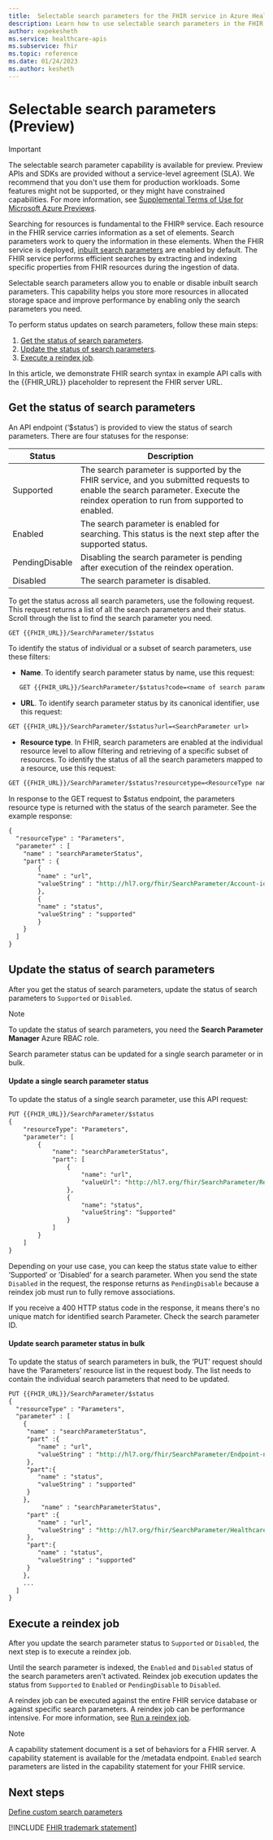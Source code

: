 ```yaml
---
title:  Selectable search parameters for the FHIR service in Azure Health Data Services
description: Learn how to use selectable search parameters in the FHIR service of Azure Health Data Services to customize and optimize your searches on FHIR resources. Save storage space and improve performance by enabling only the search parameters you need.
author: expekesheth
ms.service: healthcare-apis
ms.subservice: fhir
ms.topic: reference
ms.date: 01/24/2023
ms.author: kesheth
---
```


# Selectable search parameters (Preview)

> [!IMPORTANT]
> The selectable search parameter capability is available for preview. Preview APIs and SDKs are provided without a service-level agreement (SLA). We recommend that you don't use them for production workloads. Some features might not be supported, or they might have constrained capabilities. For more information, see [Supplemental Terms of Use for Microsoft Azure Previews](https://azure.microsoft.com/support/legal/preview-supplemental-terms/).

Searching for resources is fundamental to the FHIR&reg; service. Each resource in the FHIR service carries information as a set of elements. Search parameters work to query the information in these elements. When the FHIR service is deployed, [inbuilt search parameters](https://www.hl7.org/fhir/searchparameter-registry.html) are enabled by default. The FHIR service performs efficient searches by extracting and indexing specific properties from FHIR resources during the ingestion of data. 

Selectable search parameters allow you to enable or disable inbuilt search parameters. This capability helps you store more resources in allocated storage space and improve performance by enabling only the search parameters you need.

To perform status updates on search parameters, follow these main steps:

1. [Get the status of search parameters](#get-the-status-of-search-parameters).
1. [Update the status of search parameters](#update-the-status-of-search-parameters).
1. [Execute a reindex job](#execute-a-reindex-job).

In this article, we demonstrate FHIR search syntax in example API calls with the {{FHIR_URL}} placeholder to represent the FHIR server URL. 

## Get the status of search parameters
An API endpoint (‘$status’) is provided to view the status of search parameters. There are four statuses for the response: 

| Status | Description |
| --- | --- |
| Supported | The search parameter is supported by the FHIR service, and you submitted requests to enable the search parameter. Execute the reindex operation to run from supported to enabled. |
| Enabled | The search parameter is enabled for searching. This status is the next step after the supported status. |
| PendingDisable | Disabling the search parameter is pending after execution of the reindex operation. |
| Disabled | The search parameter is disabled. |

To get the status across all search parameters, use the following request. This request returns a list of all the search parameters and their status. Scroll through the list to find the search parameter you need.
```rest
GET {{FHIR_URL}}/SearchParameter/$status
```

To identify the status of individual or a subset of search parameters, use these filters:
* **Name**. To identify search parameter status by name, use this request:
```rest
   GET {{FHIR_URL}}/SearchParameter/$status?code=<name of search parameter/ sub string>
```
* **URL**. To identify search parameter status by its canonical identifier, use this request:
```rest
GET {{FHIR_URL}}/SearchParameter/$status?url=<SearchParameter url>
``` 
* **Resource type**. In FHIR, search parameters are enabled at the individual resource level to allow filtering and retrieving of a specific subset of resources. To identify the status of all the search parameters mapped to a resource, use this request:
```rest
GET {{FHIR_URL}}/SearchParameter/$status?resourcetype=<ResourceType name>
```

In response to the GET request to $status endpoint, the parameters resource type is returned with the status of the search parameter. See the example response:
```rest
{
  "resourceType" : "Parameters",
  "parameter" : [
    "name" : "searchParameterStatus",
    "part" : {
        {
        "name" : "url",
        "valueString" : "http://hl7.org/fhir/SearchParameter/Account-identifier"
        },
        {
        "name" : "status",
        "valueString" : "supported"
        }
    }
  ]
}
```

## Update the status of search parameters

After you get the status of search parameters, update the status of search parameters to `Supported` or `Disabled`.

> [!NOTE]
> To update the status of search parameters, you need the **Search Parameter Manager** Azure RBAC role.

Search parameter status can be updated for a single search parameter or in bulk.

#### Update a single search parameter status

To update the status of a single search parameter, use this API request: 

```rest
PUT {{FHIR_URL}}/SearchParameter/$status
{
    "resourceType": "Parameters",
    "parameter": [
        {
            "name": "searchParameterStatus",
            "part": [
                {
                    "name": "url",
                    "valueUrl": "http://hl7.org/fhir/SearchParameter/Resource-test-id"
                },
                {
                    "name": "status",
                    "valueString": "Supported"
                }
            ]
        }
    ]
}
```

Depending on your use case, you can keep the status state value to either ‘Supported’ or ’Disabled’ for a search parameter. When you send the state `Disabled` in the request, the response returns as `PendingDisable` because a reindex job must run to fully remove associations.

If you receive a 400 HTTP status code in the response, it means there's no unique match for identified search Parameter. Check the search parameter ID. 

#### Update search parameter status in bulk
To update the status of search parameters in bulk, the ‘PUT’ request should have the ‘Parameters’ resource list in the request body. The list needs to contain the individual search parameters that need to be updated. 

```rest
PUT {{FHIR_URL}}/SearchParameter/$status
{
  "resourceType" : "Parameters",
  "parameter" : [
    {
     "name" : "searchParameterStatus",
     "part" :{
        "name" : "url",
        "valueString" : "http://hl7.org/fhir/SearchParameter/Endpoint-name"
     },
     "part":{ 
        "name" : "status",
        "valueString" : "supported"
     }
    },
         "name" : "searchParameterStatus",
     "part" :{
        "name" : "url",
        "valueString" : "http://hl7.org/fhir/SearchParameter/HealthcareService-name"
     },
     "part":{ 
        "name" : "status",
        "valueString" : "supported"
     }
    },
    ...
  ]
}
```

## Execute a reindex job

After you update the search parameter status to `Supported` or `Disabled`, the next step is to execute a reindex job. 

Until the search parameter is indexed, the `Enabled` and `Disabled` status of the search parameters aren't activated. Reindex job execution updates the status from `Supported` to `Enabled` or `PendingDisable` to `Disabled`.

A reindex job can be executed against the entire FHIR service database or against specific search parameters. A reindex job can be performance intensive. For more information, see [Run a reindex job](how-to-run-a-reindex.md).

> [!NOTE]
> A capability statement document is a set of behaviors for a FHIR server. A capability statement is available for the /metadata endpoint. `Enabled` search parameters are listed in the capability statement for your FHIR service.

## Next steps

[Define custom search parameters](how-to-do-custom-search.md)

[!INCLUDE [FHIR trademark statement](../includes/healthcare-apis-fhir-trademark.md)]